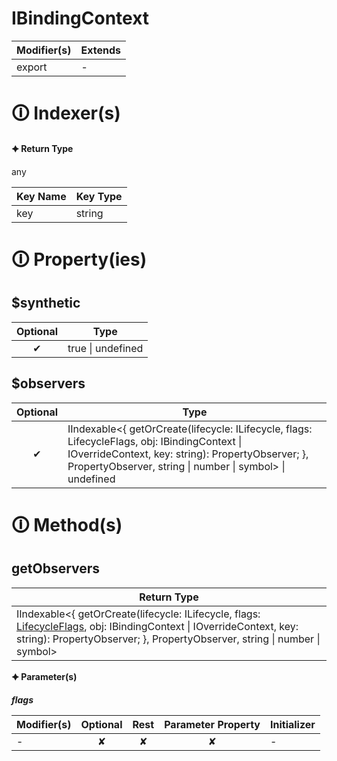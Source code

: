 # IBindingContext

| Modifier(s)                            | Extends                                    |
|----------------------------------------|--------------------------------------------|
| export | - |

# &#128712; Indexer(s)

**&#128966; Return Type**

any

| Key Name        | Key Type                       |
|-----------------|--------------------------------|
| key | string |

# &#128712; Property(ies)

## $synthetic

| Optional                           | Type                         |
|:----------------------------------:|------------------------------|
| ✔ | true &#124; undefined |

## $observers

| Optional                           | Type                         |
|:----------------------------------:|------------------------------|
| ✔ | IIndexable&lt;{ getOrCreate(lifecycle: ILifecycle, flags: LifecycleFlags, obj: IBindingContext &#124; IOverrideContext, key: string): PropertyObserver; }, PropertyObserver, string &#124; number &#124; symbol&gt; &#124; undefined |

# &#128712; Method(s)

## getObservers

| Return Type                       |
|-----------------------------------|
| IIndexable&lt;{ getOrCreate(lifecycle: ILifecycle, flags: [LifecycleFlags](https://hamedfathi.gitbook.io/aurelia-2-doc-api/runtime/enum/flags/lifecycleflags), obj: IBindingContext &#124; IOverrideContext, key: string): PropertyObserver; }, PropertyObserver, string &#124; number &#124; symbol&gt; |

**&#128966; Parameter(s)**

_**flags**_

| Modifier(s)                              | Optional                           | Rest                          | Parameter Property                          | Initializer                       |
|------------------------------------------|:----------------------------------:|:-----------------------------:|:-------------------------------------------:|-----------------------------------|
| - | ✘  | ✘ | ✘ | - |